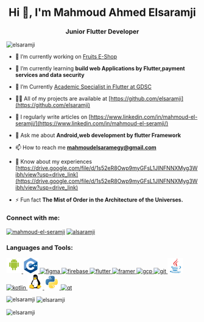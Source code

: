 <h1 align="center">Hi 👋, I'm Mahmoud Ahmed Elsaramji</h1>
<h3 align="center">Junior Flutter Developer</h3>

<p align="left"> <img src="https://komarev.com/ghpvc/?username=elsaramji&label=Profile%20views&color=0e75b6&style=flat" alt="elsaramji" /> </p>

- 🔭 I’m currently working on [Fruits E-Shop](https://github.com/elsaramji/fruits_shop.git)

- 🌱 I’m currently learning **build web Applications by Flutter,payment services and data security**

- 🤝 I’m Currently [Academic Specialist in Flutter at GDSC](https://www.linkedin.com/company/gdgoncampushun/)

- 👨‍💻 All of my projects are available at [https://github.com/elsaramji](https://github.com/elsaramji)

- 📝 I regularly write articles on [https://www.linkedin.com/in/mahmoud-el-seramji/](https://www.linkedin.com/in/mahmoud-el-seramji/)

- 💬 Ask me about **Android,web development by flutter Framework**

- 📫 How to reach me **mahmoudelsaramegy@gmail.com**

- 📄 Know about my experiences [https://drive.google.com/file/d/1s52eR8Owp9myGFsL1JINFNNXMyg3Wibh/view?usp=drive_link](https://drive.google.com/file/d/1s52eR8Owp9myGFsL1JINFNNXMyg3Wibh/view?usp=drive_link)

- ⚡ Fun fact **The Mist of Order in the Architecture of the Universes.**

<h3 align="left">Connect with me:</h3>
<p align="left">
<a href="https://linkedin.com/in/mahmoud-el-seramji" target="blank"><img align="center" src="https://raw.githubusercontent.com/rahuldkjain/github-profile-readme-generator/master/src/images/icons/Social/linked-in-alt.svg" alt="mahmoud-el-seramji" height="30" width="40" /></a>
<a href="https://instagram.com/alsaramji" target="blank"><img align="center" src="https://raw.githubusercontent.com/rahuldkjain/github-profile-readme-generator/master/src/images/icons/Social/instagram.svg" alt="alsaramji" height="30" width="40" /></a>
</p>

<h3 align="left">Languages and Tools:</h3>
<p align="left"> <a href="https://developer.android.com" target="_blank" rel="noreferrer"> <img src="https://raw.githubusercontent.com/devicons/devicon/master/icons/android/android-original-wordmark.svg" alt="android" width="40" height="40"/> </a> <a href="https://www.w3schools.com/cpp/" target="_blank" rel="noreferrer"> <img src="https://raw.githubusercontent.com/devicons/devicon/master/icons/cplusplus/cplusplus-original.svg" alt="cplusplus" width="40" height="40"/> </a> <a href="https://www.figma.com/" target="_blank" rel="noreferrer"> <img src="https://www.vectorlogo.zone/logos/figma/figma-icon.svg" alt="figma" width="40" height="40"/> </a> <a href="https://firebase.google.com/" target="_blank" rel="noreferrer"> <img src="https://www.vectorlogo.zone/logos/firebase/firebase-icon.svg" alt="firebase" width="40" height="40"/> </a> <a href="https://flutter.dev" target="_blank" rel="noreferrer"> <img src="https://www.vectorlogo.zone/logos/flutterio/flutterio-icon.svg" alt="flutter" width="40" height="40"/> </a> <a href="https://www.framer.com/" target="_blank" rel="noreferrer"> <img src="https://www.vectorlogo.zone/logos/framer/framer-icon.svg" alt="framer" width="40" height="40"/> </a> <a href="https://cloud.google.com" target="_blank" rel="noreferrer"> <img src="https://www.vectorlogo.zone/logos/google_cloud/google_cloud-icon.svg" alt="gcp" width="40" height="40"/> </a> <a href="https://git-scm.com/" target="_blank" rel="noreferrer"> <img src="https://www.vectorlogo.zone/logos/git-scm/git-scm-icon.svg" alt="git" width="40" height="40"/> </a> <a href="https://www.java.com" target="_blank" rel="noreferrer"> <img src="https://raw.githubusercontent.com/devicons/devicon/master/icons/java/java-original.svg" alt="java" width="40" height="40"/> </a> <a href="https://kotlinlang.org" target="_blank" rel="noreferrer"> <img src="https://www.vectorlogo.zone/logos/kotlinlang/kotlinlang-icon.svg" alt="kotlin" width="40" height="40"/> </a> <a href="https://www.linux.org/" target="_blank" rel="noreferrer"> <img src="https://raw.githubusercontent.com/devicons/devicon/master/icons/linux/linux-original.svg" alt="linux" width="40" height="40"/> </a> <a href="https://www.python.org" target="_blank" rel="noreferrer"> <img src="https://raw.githubusercontent.com/devicons/devicon/master/icons/python/python-original.svg" alt="python" width="40" height="40"/> </a> <a href="https://www.qt.io/" target="_blank" rel="noreferrer"> <img src="https://upload.wikimedia.org/wikipedia/commons/0/0b/Qt_logo_2016.svg" alt="qt" width="40" height="40"/> </a> </p>

<p><img align="left" src="https://github-readme-stats.vercel.app/api/top-langs?username=elsaramji&show_icons=true&locale=en&layout=compact" alt="elsaramji" /></p>

<p>&nbsp;<img align="center" src="https://github-readme-stats.vercel.app/api?username=elsaramji&show_icons=true&locale=en" alt="elsaramji" /></p>

<p><img align="center" src="https://github-readme-streak-stats.herokuapp.com/?user=elsaramji&" alt="elsaramji" /></p>
